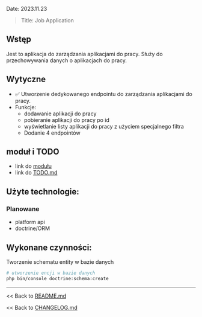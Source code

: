  Date: 2023.11.23
> Title: Job Application

## Wstęp
Jest to aplikacja do zarządzania aplikacjami do pracy.
Służy do przechowywania danych o aplikacjach do pracy.

## Wytyczne
- ✅ Utworzenie dedykowanego endpointu do zarządzania aplikacjami do pracy.
- Funkcje:
    - dodawanie aplikacji do pracy
    - pobieranie aplikacji do pracy po id
    - wyświetlanie listy aplikacji do pracy z użyciem specjalnego filtra
    - Dodanie 4 endpointów

## moduł i TODO 
- link do [modułu](/src/Entity/JobApplication)
- link do [TODO.md](/src/Entity/JobApplication/TODO.md)

## Użyte technologie:

### Planowane
- platform api
- doctrine/ORM

## Wykonane czynności:

Tworzenie schematu entity w  bazie danych
```bash
# utworzenie encji w bazie danych
php bin/console doctrine:schema:create
```

---
<< Back to [README.md](/README.md)
 
<< Back to [CHANGELOG.md](/CHANGELOG.md)
